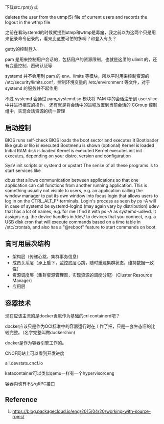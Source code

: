
下载src.rpm方式

deletes the user from the utmp(5) file of current users and records the logout in the wtmp file

之前在看Systemd的时候就提到utmp和wtmp是毒瘤，我之前以为这两个只是用来记录命令记录的，看来比这要可怕的多啊？和登入有关？

getty的控制登入

pam 是用来控制用户会话的，包括用户的资源限制，也就是这里的 ulimit 的，还有变量控制、密码认证等

systemd 并不会用到 pam 的 env、limits 等模块，所以平时用来控制资源的 /etc/security/limits.conf，控制环境变量的 /etc/environment 等文件，对于 systemd 的服务并不起作用

不过 systemd 会通过 pam_systemd.so 模块将 PAM 中的会话注册到 user.slice 中并进行相应的操作，
还有就是将会话中的进程放置到当前会话的 CGroup 控制组中，实现会话资源的统一管理

## 启动控制 

BIOS runs self-check
BIOS loads the boot sector and executes it
Bootloader like grub or lilo is executed
Bootmenu is shown (optional)
Kernel is loaded
Initial RAM disk is loaded
Kernel is executed
Kernel executes init
init executes, depending on your distro, version and configuration

SysV init scripts or
systemd or
upstart
The sense of all these programs is to start services like

dbus that allows communication between applications so that one application can call functions from another running application. This is something usually not visible to users, e.g. an application calling the window manager to put its own window into focus
login that allows users to log in on the CTRL_ALT_F* terminals. Login's process as seen by ps -A will in case of systemd be systemd-logind (may again vary by distribution)
udev that has a lot of names, e.g. for me I find it with ps -A as systemd-udevd. It assigns e.g. the device handles in /dev/ to devices that you connect, e.g. a USB disk
cron that will execute commands based on a time table in /etc/crontab, and also has a "@reboot" feature to start commands on boot.


## 高可用层次结构

* 架构层（传递心跳、集群事务信息）
* 成员关系层（承上启下，监控底层心跳，随时重建集群状态，维持数据一致性）
* 资源调度层（集群资源管理器，实现资源的调度分配）（Cluster Resource Manager)
* 应用层 

## 容器技术

现在应该主流的是docker贡献作为基础的cri containerd吧？

docker应该只是作为OCI标准中的容器运行时在工作了把，只是一套生态旧的比较完整。（名字完整叫做dockershim)

docker是作为容器引擎工作的。

CNCF网站上可以看到开发进度

all.devstats.cncf.io


katacontainer可以类似qemu一样有一个hypervisorceng

容器内也有不少gRPC接口

## Reference
1. https://blog.packagecloud.io/eng/2015/04/20/working-with-source-rpms/